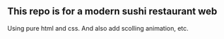 ## This repo is for a modern sushi restaurant web 
Using pure html and css. And also add scolling animation, etc.